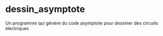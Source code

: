 # dessin_asymptote
Un programme qui génère du code asymptote pour dessiner des circuits électriques
